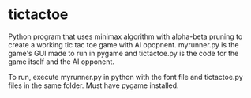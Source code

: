 # tictactoe
Python program that uses minimax algorithm with alpha-beta pruning to create a working tic tac toe game with AI opopnent. myrunner.py is the game's GUI made to run in pygame and tictactoe.py is the code for the game itself and the AI opponent. 

To run, execute myrunner.py in python with the font file and tictactoe.py files in the same folder. Must have pygame installed.
